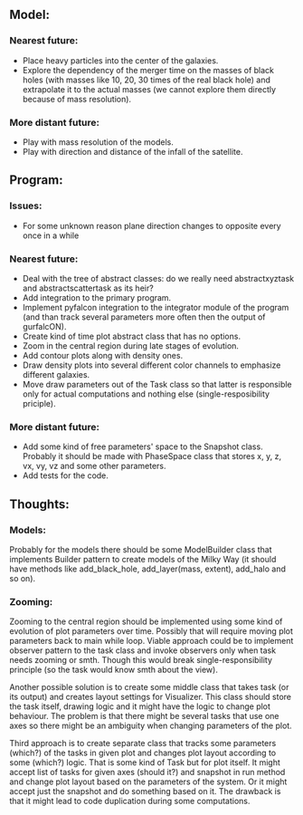 ## Model:
### Nearest future:
- Place heavy particles into the center of the galaxies.
- Explore the dependency of the merger time on the masses of black holes (with masses like 10, 20, 30 times of the real black hole) and extrapolate it to the actual masses (we cannot explore them directly because of mass resolution).

### More distant future: 
- Play with mass resolution of the models.
- Play with direction and distance of the infall of the satellite.

## Program: 
### Issues:
- For some unknown reason plane direction changes to opposite every once in a while

### Nearest future:
- Deal with the tree of abstract classes: do we really need abstractxyztask and abstractscattertask as its heir? 
- Add integration to the primary program.
- Implement pyfalcon integration to the integrator module of the program (and than track several parameters more often then the output of gurfalcON).
- Create kind of time plot abstract class that has no options.
- Zoom in the central region during late stages of evolution.
- Add contour plots along with density ones.
- Draw density plots into several different color channels to emphasize different galaxies.
- Move draw parameters out of the Task class so that latter is responsible only for actual computations and nothing else (single-resposibility priciple).

### More distant future:
- Add some kind of free parameters' space to the Snapshot class. Probably it should be made with PhaseSpace class that stores x, y, z, vx, vy, vz and some other parameters.
- Add tests for the code.

## Thoughts:
### Models:
Probably for the models there should be some ModelBuilder class that implements Builder pattern to create models of the Milky Way (it should have methods like add_black_hole, add_layer(mass, extent), add_halo and so on).

### Zooming:
Zooming to the central region should be implemented using some kind of evolution of plot parameters over time. Possibly that will require moving plot parameters back to main while loop. Viable approach could be to implement observer pattern to the task class and invoke observers only when task needs zooming or smth. Though this would break single-responsibility principle (so the task would know smth about the view). 

Another possible solution is to create some middle class that takes task (or its output) and creates layout settings for Visualizer. This class should store the task itself, drawing logic and it might have the logic to change plot behaviour. The problem is that there might be several tasks that use one axes so there might be an ambiguity when changing parameters of the plot. 

Third approach is to create separate class that tracks some parameters (which?) of the tasks in given plot and changes plot layout according to some (which?) logic. That is some kind of Task but for plot itself. It might accept list of tasks for given axes (should it?) and snapshot in run method and change plot layout based on the parameters of the system.
Or it might accept just the snapshot and do something based on it. The drawback is that it might lead to code duplication during some computations.
